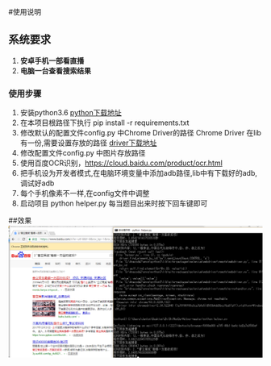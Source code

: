 
#使用说明

## 系统要求
1. **安卓手机一部看直播**
2. **电脑一台查看搜索结果**

### 使用步骤
1. 安装python3.6 [python下载地址](https://www.python.org/downloads/)
2. 在本项目根路径下执行 pip install -r requirements.txt
3. 修改默认的配置文件config.py 中Chrome Driver的路径
 Chrome Driver 在lib有一份,需要设置存放的路径 [driver下载地址](https://sites.google.com/a/chromium.org/chromedriver/downloads)
4. 修改配置文件config.py 中图片存放路径
5. 使用百度OCR识别，https://cloud.baidu.com/product/ocr.html
6. 把手机设为开发者模式,在电脑环境变量中添加adb路径,lib中有下载好的adb,调试好adb
7. 每个手机像素不一样,在config文件中调整
8. 启动项目 python helper.py 每当题目出来时按下回车键即可   

##效果
![使用效果](https://github.com/JoJocoder/ZhiShiWenDa-Helper/blob/master/image/xiaoguo3.png)




